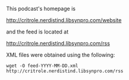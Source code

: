 This podcast's homepage is

http://critrole.nerdistind.libsynpro.com/website

and the feed is located at

http://critrole.nerdistind.libsynpro.com/rss

XML files were obtained using the following:

    wget -O feed-YYYY-MM-DD.xml http://critrole.nerdistind.libsynpro.com/rss
